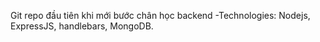 Git repo đầu tiên khi mới bước chân học backend
-Technologies: Nodejs, ExpressJS, handlebars, MongoDB.
